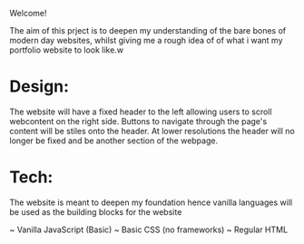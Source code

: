 Welcome!

The aim of this prject is to deepen my understanding of the bare bones of modern day websites, whilst giving me a rough idea of of what i want my portfolio website to look like.w

# Design:

The website will have a fixed header to the left allowing users to scroll webcontent on the right side.
Buttons to navigate through the page's content will be stiles onto the header.
At lower resolutions the header will no longer be fixed and be another section of the webpage.

# Tech:

The website is meant to deepen my foundation hence vanilla languages will be used as the building blocks for the website

~ Vanilla JavaScript (Basic)
~ Basic CSS (no frameworks)
~ Regular HTML
